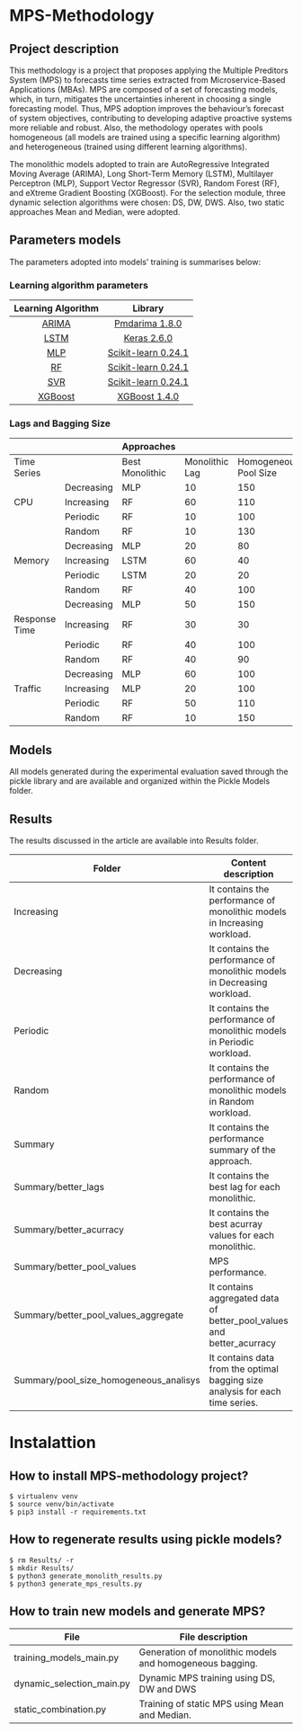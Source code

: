 # MPS-Methodology
 
 
 ## Project description
 
This methodology is a project that proposes applying the Multiple Preditors System (MPS) to forecasts time series extracted from Microservice-Based Applications (MBAs). MPS are composed of a set of forecasting models, which, in turn, mitigates the uncertainties inherent in choosing a single forecasting model. Thus, MPS adoption improves the behaviour’s forecast of system objectives, contributing to developing adaptive proactive systems more reliable and robust. Also, the methodology operates with pools homogeneous (all models are trained using a specific learning algorithm) and heterogeneous (trained using different learning algorithms). 

The monolithic models adopted to train are AutoRegressive Integrated Moving Average (ARIMA), Long Short-Term Memory (LSTM), Multilayer Perceptron (MLP), Support Vector Regressor (SVR), Random Forest (RF), and eXtreme Gradient Boosting (XGBoost). For the selection module, three dynamic selection algorithms were chosen: DS, DW, DWS. Also, two static approaches Mean and Median, were adopted. 

## Parameters models

The parameters adopted into models’ training is summarises below:

### Learning algorithm parameters

|                                                        Learning Algorithm                                                       |                                                                                      Library                                                                                      |
|:-------------------------------------------------------------------------------------------------------------------------------:|:---------------------------------------------------------------------------------------------------------------------------------------------------------------------------------:|
|  [ARIMA](https://github.com/ML-Adapt/mps_methodology/blob/fbc85cb2555e43b3a7af525f6ca1ff20398de993/training_of_models.py#L408)  |                                      [Pmdarima 1.8.0](http://alkaline-ml.com/pmdarima/1.8.0/modules/generated/pmdarima.arima.auto_arima.html)                                     |
|   [LSTM](https://github.com/ML-Adapt/mps_methodology/blob/fbc85cb2555e43b3a7af525f6ca1ff20398de993/training_of_models.py#L304)  |                                                    [Keras 2.6.0](https://keras.io/api/layers/recurrent_layers/lstm/#lstm-class)                                                   |
|    [MLP](https://github.com/ML-Adapt/mps_methodology/blob/fbc85cb2555e43b3a7af525f6ca1ff20398de993/training_of_models.py#L77)   |          [Scikit-learn 0.24.1](https://scikit-learn.org/0.24/modules/generated/sklearn.neural_network.MLPRegressor.html?highlight=mlp#sklearn.neural_network.MLPRegressor)          |
|    [RF](https://github.com/ML-Adapt/mps_methodology/blob/fbc85cb2555e43b3a7af525f6ca1ff20398de993/training_of_models.py#L189)   | [Scikit-learn 0.24.1](https://scikit-learn.org/0.24/modules/generated/sklearn.ensemble.RandomForestRegressor.html?highlight=random\20forest#sklearn.ensemble.RandomForestRegressor) |
|    [SVR](https://github.com/ML-Adapt/mps_methodology/blob/fbc85cb2555e43b3a7af525f6ca1ff20398de993/training_of_models.py#L45)   |                              [Scikit-learn 0.24.1](https://scikit-learn.org/0.24/modules/generated/sklearn.svm.SVR.html?highlight=svr#sklearn.svm.SVR)                              |
| [XGBoost](https://github.com/ML-Adapt/mps_methodology/blob/fbc85cb2555e43b3a7af525f6ca1ff20398de993/training_of_models.py#L260) |                                                  [XGBoost 1.4.0](https://xgboost.readthedocs.io/en/release_1.4.0/parameter.html)                                                  |                                                 |


### Lags and Bagging Size

|              |            |                     Approaches                         |||  
|--------------|------------| ----------------| ---------------| ----------------------|
| Time Series              || Best Monolithic | Monolithic Lag | Homogeneous Pool Size |
|              | Decreasing | MLP             | 10             | 150                   |
|   CPU        | Increasing | RF              | 60             | 110                   |
|              | Periodic   | RF              | 10             | 100                   |
|              | Random     | RF              | 10             | 130                   |
|              | Decreasing | MLP             | 20             | 80                    |
| Memory       | Increasing | LSTM            | 60             | 40                    |
|              | Periodic   | LSTM            | 20             | 20                    |
|              | Random     | RF              | 40             | 100                   |
|              | Decreasing | MLP             | 50             | 150                   |
|Response Time | Increasing | RF              | 30             | 30                    |
|              | Periodic   | RF              | 40             | 100                   |
|              | Random     | RF              | 40             | 90                    |
|              | Decreasing | MLP             | 60             | 100                   |
|   Traffic    | Increasing | MLP             | 20             | 100                   |
|              | Periodic   | RF              | 50             | 110                   |
|              | Random     | RF              | 10             | 150                   |

## Models

All models generated during the experimental evaluation saved through the pickle library and are available and organized within the Pickle Models folder.

## Results

The results discussed in the article are available into Results folder.


| Folder                     | Content description                                                              |
|----------------------------|----------------------------------------------------------------------------------|
| Increasing                 | It contains the performance of monolithic models in Increasing workload.         |
| Decreasing                 | It contains the performance of monolithic models in Decreasing workload.         |
| Periodic                   | It contains the performance of monolithic models in Periodic workload.           |
| Random                     | It contains the performance of monolithic models in Random workload.             |
| Summary                    | It contains the performance summary of the approach.                             |
| Summary/better_lags        | It contains the best lag for each monolithic.                                    |
| Summary/better_acurracy    | It contains the best acurray values for each monolithic.                         |
| Summary/better_pool_values | MPS performance.                                                                 |
| Summary/better_pool_values_aggregate | It contains aggregated data of better_pool_values and better_acurracy  |
| Summary/pool_size_homogeneous_analisys   | It contains data from the optimal bagging size analysis for each time series.    |


# Instalattion  
  
## How to install MPS-methodology project?

    $ virtualenv venv
    $ source venv/bin/activate
    $ pip3 install -r requirements.txt
    
    
## How to regenerate results using pickle models?
    $ rm Results/ -r
    $ mkdir Results/
    $ python3 generate_monolith_results.py 
    $ python3 generate_mps_results.py 
    
## How to train new models and generate MPS?

|  File                      | File description                                                         |
|----------------------------|--------------------------------------------------------------------------|
| training_models_main.py    | Generation of monolithic models and homogeneous bagging.                 |
| dynamic_selection_main.py  | Dynamic MPS training using DS, DW and DWS                                |
| static_combination.py      | Training of static MPS using Mean and Median.                           |




